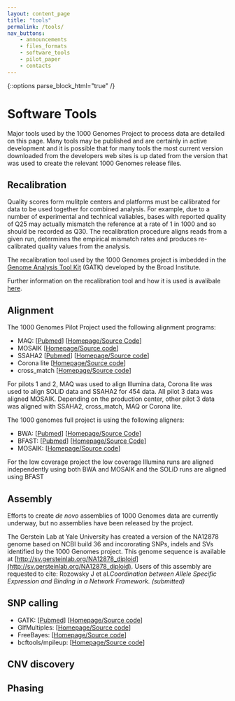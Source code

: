 ```yaml
---
layout: content_page
title: "tools"
permalink: /tools/
nav_buttons:
    - announcements
    - files_formats
    - software_tools
    - pilot_paper
    - contacts
---
```


{::options parse_block_html="true" /}

<div class="enclosed">

# Software Tools

Major tools used by the 1000 Genomes Project to process data are detailed on this page. Many tools may be published and are certainly in active development and it is possible that for many tools the most current version downloaded from the developers web sites is up dated from the version that was used to create the relevant 1000 Genomes release files.

## Recalibration

Quality scores form mulitple centers and platforms must be callibrated for data to be used together for combined analysis. For example, due to a number of experimental and technical valiables, bases with reported quality of Q25 may actually mismatch the reference at a rate of 1 in 1000 and so should be recorded as Q30\. The recalibration procedure aligns reads from a given run, determines the empirical mismatch rates and produces re-calibrated quality values from the analysis.

The recalibration tool used by the 1000 Genomes project is imbedded in the [Genome Analysis Tool Kit](http://www.broadinstitute.org/gsa/wiki/index.php/The_Genome_Analysis_Toolkit) (GATK) developed by the Broad Institute.

Further information on the recalibration tool and how it is used is avalibale [here](http://www.broadinstitute.org/gsa/wiki/index.php/Quality_scores_recalibration).

## Alignment

The 1000 Genomes Pilot Project used the following alignment programs:

*   MAQ: [[Pubmed](http://www.ncbi.nlm.nih.gov/pubmed/18714091)] [[Homepage/Source Code](http://maq.sourceforge.net/)]
*   MOSAIK [[Homepage/Source code](http://bioinformatics.bc.edu/marthlab/Mosaik)]
*   SSAHA2 [[Pubmed](http://www.ncbi.nlm.nih.gov/pubmed/11591649)] [[Homepage/Source code](http://www.sanger.ac.uk/resources/software/ssaha/)]
*   Corona lite [[Homepage/Source code](http://solidsoftwaretools.com/gf/project/corona/)]
*   cross_match [[Homepage/Source code](http://www.phrap.org/phredphrapconsed.html)]

For pilots 1 and 2, MAQ was used to align Illumina data, Corona lite was used to align SOLiD data and SSAHA2 for 454 data. All pilot 3 data was aligned MOSAIK. Depending on the production center, other pilot 3 data was aligned with SSAHA2, cross_match, MAQ or Corona lite.

The 1000 genomes full project is using the following aligners:

*   BWA: [[Pubmed](http://www.ncbi.nlm.nih.gov/pubmed/20080505)] [[Homepage/Source Code](http://bio-bwa.sourceforge.net/)]
*   BFAST: [[Pubmed](http://www.ncbi.nlm.nih.gov/pubmed/19907642)] [[Homepage/Source Code](http://sourceforge.net/apps/mediawiki/bfast/index.php?title=Main_Page)]
*   MOSAIK: [[Homepage/Source code](http://bioinformatics.bc.edu/marthlab/Mosaik)]

For the low coverage project the low coverage Illumina runs are aligned independently using both BWA and MOSAIK and the SOLiD runs are aligned using BFAST

## Assembly

Efforts to create _de novo_ assemblies of 1000 Genomes data are currently underway, but no assemblies have been released by the project.

The Gerstein Lab at Yale University has created a version of the NA12878 genome based on NCBI build 36 and incororating SNPs, indels and SVs identified by the 1000 Genomes project. This genome sequence is available at [http://sv.gersteinlab.org/NA12878_diploid](http://sv.gersteinlab.org/NA12878_diploid). Users of this assembly are requested to cite: Rozowsky J et al._Coordination between Allele Specific Expression and Binding in a Network Framework. (submitted)_

## SNP calling

*   GATK: [[Pubmed](http://www.ncbi.nlm.nih.gov/pubmed/20644199)] [[Homepage/Source code](http://www.broadinstitute.org/gsa/wiki/index.php/The_Genome_Analysis_Toolkit)]
*   GlfMultiples: [[Homepage/Source code](http://genome.sph.umich.edu/wiki/GlfMultiples)]
*   FreeBayes: [[Homepage/Source code](https://github.com/ekg/freebayes)]
*   bcftools/mpileup: [[Homepage/Source code](http://samtools.sourceforge.net/mpileup.shtml)]

## CNV discovery

## Phasing



</div>
